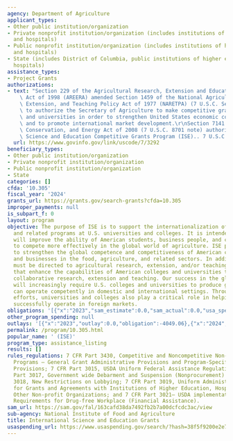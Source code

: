 ```yaml
---
agency: Department of Agriculture
applicant_types:
- Other public institution/organization
- Private nonprofit institution/organization (includes institutions of higher education
  and hospitals)
- Public nonprofit institution/organization (includes institutions of higher education
  and hospitals)
- State (includes District of Columbia, public institutions of higher education and
  hospitals)
assistance_types:
- Project Grants
authorizations:
- text: "Section 229 of the Agricultural Research, Extension and Education Reform\
    \ Act of 1998 (AREERA) amended Section 1459 of the National Agricultural Research,\
    \ Extension, and Teaching Policy Act of 1977 (NARETPA) (7 U.S.C. Section 3292b)\
    \ to authorize the Secretary of Agriculture to make competitive grants to colleges\
    \ and universities in order to strengthen United States economic competitiveness\
    \ and to promote international market development.\r\nSection 7141 of the Food,\
    \ Conservation, and Energy Act of 2008 (7 U.S.C. 8701 note) authorized the International\
    \ Science and Education Competitive Grants Program (ISE).. 7 U.S.C. &sect; 3292b."
  url: https://www.govinfo.gov/link/uscode/7/3292
beneficiary_types:
- Other public institution/organization
- Private nonprofit institution/organization
- Public nonprofit institution/organization
- State
categories: []
cfda: '10.305'
fiscal_year: '2024'
grants_url: https://grants.gov/search-grants?cfda=10.305
improper_payments: null
is_subpart_f: 0
layout: program
objective: The purpose of ISE is to support the internationalization of food, agriculture
  and related programs at U.S. universities and colleges. It is intended that ISE
  will improve the ability of American students, business people, and community members
  to compete more effectively in the global world of agriculture. ISE projects are
  to strengthen the global competence and competitiveness of American colleges, universities
  and businesses in the food, agriculture, and related sectors. In addition, ISE projects
  must be directed to agricultural research, extension, and/or teaching activities
  that enhance the capabilities of American colleges and universities to conduct international
  collaborative research, extension and teaching. Our success in the global arena
  will increasingly require U.S. colleges and universities to produce graduates who
  can operate competently in domestic and international settings. Through their outreach
  efforts, universities and colleges also play a critical role in helping U.S. producers
  successfully operate in foreign markets.
obligations: '[{"x":"2023","sam_estimate":0.0,"sam_actual":0.0,"usa_spending_actual":-4049.06},{"x":"2024","sam_estimate":0.0,"sam_actual":0.0,"usa_spending_actual":0.0},{"x":"2025","sam_estimate":0.0,"sam_actual":0.0,"usa_spending_actual":0.0}]'
other_program_spending: null
outlays: '[{"x":"2023","outlay":0.0,"obligation":-4049.06},{"x":"2024","outlay":0.0,"obligation":0.0},{"x":"2025","outlay":0.0,"obligation":0.0}]'
permalink: /program/10.305.html
popular_name: ' (ISE)'
program_type: assistance_listing
results: []
rules_regulations: 7 CFR Part 3430, Competitive and Noncompetitive Non-formula Grant
  Programs – General Grant Administrative Provisions and Program-Specific Administrative
  Provisions; 7 CFR Part 3015, USDA Uniform Federal Assistance Regulations; 7 CFR
  Part 3017, Government wide Debarment and Suspension (Nonprocurement) ; 7 CFR Part
  3018, New Restrictions on Lobbying; 7 CFR Part 3019, Uniform Administrative Requirements
  for Grants and Agreements with Institutions of Higher Education, Hospitals, and
  Other Non-profit Organizations; and 7 CFR Part 3021— USDA implementation of Governmentwide
  Requirements for Drug-free Workplace (Financial Assistance).
sam_url: https://sam.gov/fal/163cafd38da7492fb2b7a00dcfcdc3ac/view
sub-agency: National Institute of Food and Agriculture
title: International Science and Education Grants
usaspending_url: https://www.usaspending.gov/search/?hash=38f5f9200e2e7bdbb301a492600c4981
---
```

